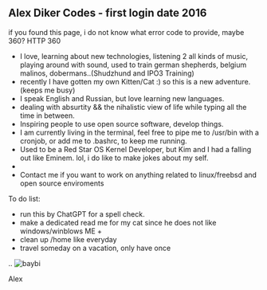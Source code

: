 ## Alex Diker Codes - first login date 2016 

if you found this page, i do not know what error code to provide, maybe 360? HTTP 360 

- I love, learning about new technologies, listening 2 all kinds of music, playing around with sound, used to train german shepherds, belgium malinos, dobermans..(Shudzhund and IPO3 Training)
- recently I have gotten my own Kitten/Cat :) so this is a new adventure. (keeps me busy)
- I speak English and Russian, but love learning new languages. 
- dealing with absurtity && the nihalistic view of life while typing all the time in between.
-  Inspiring people to use open source software, develop things.
- I am currently living in the terminal, feel free to pipe me to /usr/bin with a cronjob, or add me to .bashrc, to keep me running. 
- Used to be a Red Star OS Kernel Developer, but Kim and I had a falling out like Eminem. lol, i do like to make jokes about my self.
- 
- Contact me if you want to work on anything related to linux/freebsd and open source enviroments 

To do list: 

- run this by ChatGPT for a spell check.
- make a dedicated read me for my cat since he does not like windows/winblows ME +
- clean up /home like everyday
- travel someday on a vacation, only have once 

..
![baybi](https://github.com/alexdcodes/alexdcodes/assets/23444429/9c65dd66-72c7-4bc0-a7f9-19a5aa27370c)

Alex
